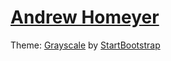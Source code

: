# [Andrew Homeyer](http://andrewhomeyer.com)
Theme: [Grayscale](http://startbootstrap.com/template-overviews/grayscale/) by [StartBootstrap](http://startbootstrap.com/)